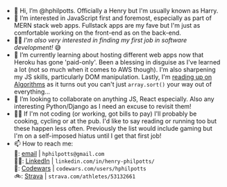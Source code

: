 - 👋 Hi, I’m @hphilpotts. Officially a Henry but I'm usually known as Harry.   
- 👀 I’m interested in JavaScript first and foremost, especially as part of MERN stack web apps. Fullstack apps are my fave but I'm just as comfortable working on the front-end as on the back-end.     
- 🕵️‍♂️ _I'm also very interested in finding my first job in software development!_ 😅       
- 🌱 I’m currently learning about hosting different web apps now that Heroku has gone 'paid-only'. Been a blessing in disguise as I've learned a lot (not so much when it comes to AWS though). I'm also sharpening my JS skills, particularly DOM manipulation. Lastly, I'm [reading up on Algorithms](https://www.manning.com/books/grokking-algorithms) as it turns out you can't just `array.sort()` your way out of everything...               
- 💞️ I’m looking to collaborate on anything JS, React especially. Also any interesting Python/Django as I need an excuse to revisit them!    
- 👨‍💻 If I'm not coding (or working, got bills to pay) I'll probably be cooking, cycling or at the pub. I'd like to say reading or running too but these happen less often. Previously the list would include gaming but I'm on a self-imposed hiatus until I get that first job!   
- 📫 How to reach me:       
   📩: [email](mailto:hphilpotts@gmail.com) | `hphilpotts@gmail.com`   
   👨‍💼: [LinkedIn](https://www.linkedin.com/in/henry-philpotts/) | `linkedin.com/in/henry-philpotts/`    
   🥷: [Codewars](https://www.codewars.com/users/hphilpotts) | `codewars.com/users/hphilpotts`    
   🚲: [Strava](https://www.strava.com/athletes/53132661) | `strava.com/athletes/53132661`   

<!---
hphilpotts/hphilpotts is a ✨ special ✨ repository because its `README.md` (this file) appears on your GitHub profile.
You can click the Preview link to take a look at your changes.
--->
